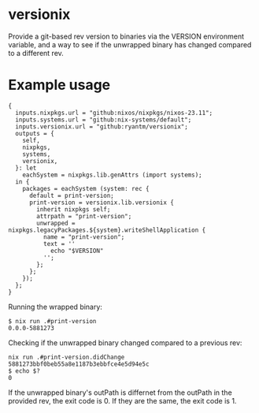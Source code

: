 # versionix

Provide a git-based rev version to binaries via the VERSION environment variable, and a way to see if the unwrapped binary has changed compared to a different rev.

# Example usage

```
{
  inputs.nixpkgs.url = "github:nixos/nixpkgs/nixos-23.11";
  inputs.systems.url = "github:nix-systems/default";
  inputs.versionix.url = "github:ryantm/versionix";
  outputs = {
    self,
    nixpkgs,
    systems,
    versionix,
  }: let
    eachSystem = nixpkgs.lib.genAttrs (import systems);
  in {
    packages = eachSystem (system: rec {
      default = print-version;
      print-version = versionix.lib.versionix {
        inherit nixpkgs self;
        attrpath = "print-version";
        unwrapped = nixpkgs.legacyPackages.${system}.writeShellApplication {
          name = "print-version";
          text = ''
            echo "$VERSION"
          '';
        };
      };
    });
  };
}
```

Running the wrapped binary:

```
$ nix run .#print-version
0.0.0-5881273
```

Checking if the unwrapped binary changed compared to a previous rev:

```
nix run .#print-version.didChange 5881273bbf0beb55a8e1187b3ebbfce4e5d94e5c
$ echo $?
0
```

If the unwrapped binary's outPath is differnet from the outPath in the provided rev, the exit code is 0. If they are the same, the exit code is 1.

